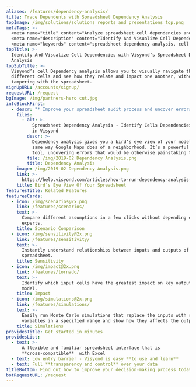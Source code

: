 ```yaml
---
aliases: /features/dependency-analysis/
title: Trace Dependents with Spreadsheet Dependency Analysis
topImage: /img/solutions/solutions_reports_and_presentations_top.png
metaTags: >-
  <meta name="title" content="Analyze spreadsheet cell dependencies and track dependent and precedent cells">
  <meta name="description" content="Identify And Visualize Cell Dependencies with Visyond’s Spreadsheet Dependency Analysis">
  <meta name="keywords" content="spreadsheet dependency analysis, cell dependency analysis, trace dependents excel">
topTitle: >-
  Identify And Visualize Cell Dependencies with Visyond’s Spreadsheet Dependency
  Analysis
topSubTitle: >-
  Visyond’s cell Dependency analysis allows you to visually navigate through
  different cells and see how they relate and impact one another, without
  tampering with the spreadsheet.
signUpURL: /accounts/signup/
requestURL: /request
bgImage: /img/partners-hero cut.jpg
infoBlockFirst:
  - descr: "* Improve your spreadsheet audit process and uncover errors that would be otherwise painstaking to catch\r\n* Understand the structure of your models better\r\n* Make your spreadsheets easier to visualize and explain to colleagues or clients\r\n"
    files:
      - alt: >-
          Spreadsheet Dependency Analysis - Identify Cells Dependencies Visually
          in Visyond
        descr: >-
          Dependency analysis gives you a bird’s eye view of your model in the
          same way Google Maps does of a neighborhood. It’s a powerful auditing
          tool, uncovering errors that would be otherwise painstaking to catch.
        file: /img/2019-02 Dependency Analysis.png
        title: Dependency Analysis
    image: /img/2019-02 Dependency Analysis.png
    link: >-
      https://help.visyond.com/articles/how-to-run-dependency-analysis-in-visyond/
    title: Bird’s Eye View Of Your Spreadsheet
featuresTitle: Related Features
featuresCards:
  - icon: /img/scenarios@2x.png
    link: /features/scenarios/
    text: >-
      Compare different assumptions in a few clicks without depending on
      experts.
    title: Scenario Comparison
  - icon: /img/sensitivity@2x.png
    link: /features/sensitivity/
    text: >-
      Instantly understand relationships between inputs and outputs of your
      spreadsheet.
    title: Sensitivity
  - icon: /img/impact@2x.png
    link: /features/tornado/
    text: >-
      Identify which input cells have the greatest impact on key outputs of your
      model.
    title: Impact
  - icon: /img/simulations@2x.png
    link: /features/simulations/
    text: >-
      Easily run Monte Carlo simulations that replace the inputs with random
      variables in a specified range and show how they affects the output.
    title: Simulations
providesTitle: Get started in minutes
providesList:
  - text: >-
      A flexible and familiar spreadsheet interface that is
      **cross-compatible**  with Excel
  - text: Low entry barrier - Visyond is easy **to use and learn**
  - text: Full **transparency and control** over your data
titleBottom: Find out how to improve your decision-making process today
botRequestURL: /request
---
```



